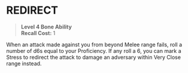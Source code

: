 ﻿---
tags:
  - Ability
  - CharacterOption
name: 'REDIRECT'
level: 4
domain: 'Bone'
type: 'Ability'
recall: '1'
description: 'When an attack made against you from beyond Melee range fails, roll a number of d6s equal to your Proficiency. If any roll a 6, you can mark a Stress to redirect the attack to damage an adversary within Very Close range instead.'
---
# REDIRECT

> **Level 4 Bone Ability**  
> **Recall Cost:** 1

When an attack made against you from beyond Melee range fails, roll a number of d6s equal to your Proficiency. If any roll a 6, you can mark a Stress to redirect the attack to damage an adversary within Very Close range instead.
